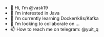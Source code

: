 - 👋 Hi, I’m @vask19
- 👀 I’m interested in Java
- 🌱 I’m currently learning Docker/k8s/Kafka
- 💞️ I’m looking to collaborate on ...
- 📫 How to reach me on telegram: @yuit_q

<!---
vask19/vask19 is a ✨ special ✨ repository because its `README.md` (this file) appears on your GitHub profile.
You can click the Preview link to take a look at your changes.
--->
